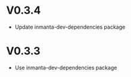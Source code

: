 # V0.3.4
- Update inmanta-dev-dependencies package

# V0.3.3
- Use inmanta-dev-dependencies package

